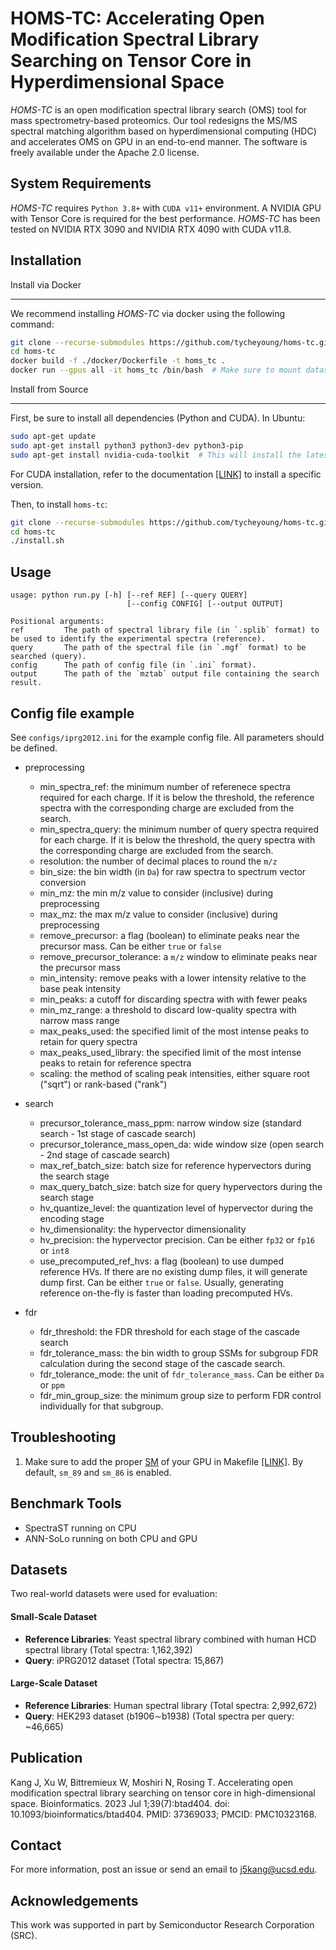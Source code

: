 HOMS-TC: Accelerating Open Modification Spectral Library Searching on Tensor Core in Hyperdimensional Space
=======================================================

_HOMS-TC_ is an open modification spectral library search (OMS) tool for mass spectrometry-based proteomics. Our tool redesigns the MS/MS spectral matching algorithm based on hyperdimensional computing (HDC) and accelerates OMS on GPU in an end-to-end manner. The software is freely available under the Apache 2.0 license.

System Requirements
------------------------------------------------------

_HOMS-TC_ requires `Python 3.8+` with `CUDA v11+` environment. A NVIDIA GPU with Tensor Core is required for the best performance. _HOMS-TC_ has been tested on NVIDIA RTX 3090 and NVIDIA RTX 4090 with CUDA v11.8. 

Installation
------------------------------------------------------

Install via Docker
*********************

We recommend installing _HOMS-TC_ via docker using the following command:

```bash
git clone --recurse-submodules https://github.com/tycheyoung/homs-tc.git
cd homs-tc
docker build -f ./docker/Dockerfile -t homs_tc .
docker run --gpus all -it homs_tc /bin/bash  # Make sure to mount dataset folder
```

Install from Source
*********************
First, be sure to install all dependencies (Python and CUDA). In Ubuntu:

```bash
sudo apt-get update
sudo apt-get install python3 python3-dev python3-pip 
sudo apt-get install nvidia-cuda-toolkit  # This will install the latest version of CUDA. Read below before proceed
```
For CUDA installation, refer to the documentation [\[LINK\]](https://docs.nvidia.com/cuda/cuda-installation-guide-linux/index.html) to install a specific version.

Then, to install `homs-tc`:

```bash
git clone --recurse-submodules https://github.com/tycheyoung/homs-tc.git
cd homs-tc
./install.sh
```

Usage
------------------------------------------------------

    usage: python run.py [-h] [--ref REF] [--query QUERY] 
                              [--config CONFIG] [--output OUTPUT]
                
    Positional arguments:
    ref         The path of spectral library file (in `.splib` format) to be used to identify the experimental spectra (reference).
    query       The path of the spectral file (in `.mgf` format) to be searched (query).
    config      The path of config file (in `.ini` format). 
    output      The path of the `mztab` output file containing the search result.

Config file example
------------------------------------------------------

See `configs/iprg2012.ini` for the example config file. All parameters should be defined.
* preprocessing
  - min_spectra_ref: the minimum number of referenece spectra required for each charge. If it is below the threshold, the reference spectra with the corresponding charge are excluded from the search.
  - min_spectra_query: the minimum number of query spectra required for each charge. If it is below the threshold, the query spectra with the corresponding charge are excluded from the search.
  - resolution: the number of decimal places to round the `m/z`
  - bin_size: the bin width (in `Da`) for raw spectra to spectrum vector conversion
  - min_mz: the min m/z value to consider (inclusive) during preprocessing
  - max_mz: the max m/z value to consider (inclusive) during preprocessing
  - remove_precursor: a flag (boolean) to eliminate peaks near the precursor mass. Can be either `true` or `false`
  - remove_precursor_tolerance: a `m/z` window to eliminate peaks near the precursor mass
  - min_intensity: remove peaks with a lower intensity relative to the base peak intensity
  - min_peaks: a cutoff for discarding spectra with with fewer peaks
  - min_mz_range: a threshold to discard low-quality spectra with narrow mass range
  - max_peaks_used: the specified limit of the most intense peaks to retain for query spectra
  - max_peaks_used_library: the specified limit of the most intense peaks to retain for reference spectra
  - scaling: the method of scaling peak intensities, either square root ("sqrt") or rank-based ("rank")

* search
  - precursor_tolerance_mass_ppm: narrow window size (standard search - 1st stage of cascade search)
  - precursor_tolerance_mass_open_da: wide window size (open search - 2nd stage of cascade search)
  - max_ref_batch_size: batch size for reference hypervectors during the search stage
  - max_query_batch_size: batch size for query hypervectors during the search stage
  - hv_quantize_level: the quantization level of hypervector during the encoding stage
  - hv_dimensionality: the hypervector dimensionality
  - hv_precision: the hypervector precision. Can be either `fp32` or `fp16` or `int8`
  - use_precomputed_ref_hvs: a flag (boolean) to use dumped reference HVs. If there are no existing dump files, it will generate dump first. Can be either `true` or `false`. Usually, generating reference on-the-fly is faster than loading precomputed HVs.

* fdr
  - fdr_threshold: the FDR threshold for each stage of the cascade search
  - fdr_tolerance_mass: the bin width to group SSMs for subgroup FDR calculation during the second stage of the cascade search.
  - fdr_tolerance_mode: the unit of `fdr_tolerance_mass`. Can be either `Da` or `ppm`
  - fdr_min_group_size: the minimum group size to perform FDR control individually for that subgroup.

Troubleshooting
----
1. Make sure to add the proper [SM](https://arnon.dk/matching-sm-architectures-arch-and-gencode-for-various-nvidia-cards/) of your GPU in Makefile [\[LINK\]](https://github.com/tycheyoung/homs-tc/blob/main/Makefile#L236).
By default, `sm_89` and `sm_86` is enabled.


Benchmark Tools
----------------------

- SpectraST running on CPU
- ANN-SoLo running on both CPU and GPU

Datasets
----------------------

Two real-world datasets were used for evaluation:

#### Small-Scale Dataset
- **Reference Libraries**: Yeast spectral library combined with human HCD spectral library (Total spectra: 1,162,392)
- **Query**: iPRG2012 dataset (Total spectra: 15,867)

#### Large-Scale Dataset
- **Reference Libraries**: Human spectral library (Total spectra: 2,992,672)
- **Query**: HEK293 dataset (b1906∼b1938) (Total spectra per query: ~46,665)


Publication
------------------------------------------------------
Kang J, Xu W, Bittremieux W, Moshiri N, Rosing T. Accelerating open modification spectral library searching on tensor core in high-dimensional space. Bioinformatics. 2023 Jul 1;39(7):btad404. doi: 10.1093/bioinformatics/btad404. PMID: 37369033; PMCID: PMC10323168.


Contact
------------------------------------------------------

For more information, post an issue or send an email to <j5kang@ucsd.edu>.

Acknowledgements
------------------------------------------------------

This work was supported in part by Semiconductor Research Corporation (SRC).
